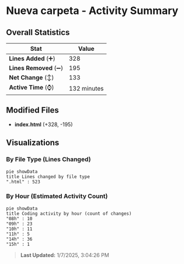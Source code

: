 # Nueva carpeta - Activity Summary 

## Overall Statistics

| Stat                   | Value                                                             |
| ---------------------- | ----------------------------------------------------------------- |
| **Lines Added** (➕)   | 328                                          |
| **Lines Removed** (➖) | 195                                        |
| **Net Change** (↕)    | 133                |
| **Active Time** (⌚)   | 132 minutes |


## Modified Files
- **index.html** (+328, -195)

## Visualizations

### By File Type (Lines Changed)

```mermaid
pie showData
title Lines changed by file type
".html" : 523
```

### By Hour (Estimated Activity Count)

```mermaid
pie showData
title Coding activity by hour (count of changes)
"08h" : 10
"09h" : 23
"10h" : 11
"11h" : 5
"14h" : 36
"15h" : 1
```


> **Last Updated:** 1/7/2025, 3:04:26 PM